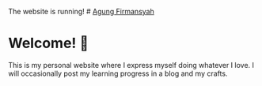 The website is running! # [Agung Firmansyah](https://agungfirmansyah.vercel.app)

# Welcome! 👋

This is my personal website where I express myself doing whatever I love.
I will occasionally post my learning progress in a blog and my crafts.
